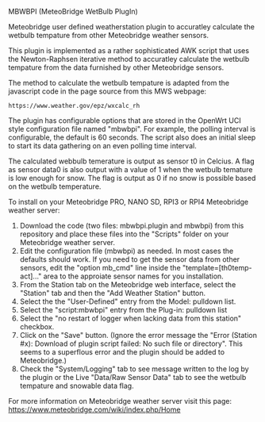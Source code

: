 MBWBPI (MeteoBridge WetBulb PlugIn)

Meteobridge user defined weatherstation plugin to accuratley calculate the wetbulb tempature from other Meteobridge weather sensors.

This plugin is implemented as a rather sophisticated AWK script that uses the Newton-Raphsen iterative method to accuratley calculate the wetbulb tempature from the data furnished by other Meteobridge sensors.

The method to calculate the wetbulb tempature is adapted from the javascript code in the page source from this MWS webpage:

    https://www.weather.gov/epz/wxcalc_rh

The plugin has configurable options that are stored in the OpenWrt UCI style configuration file named "mbwbpi". For example, the polling interval is configurable, the default is 60 seconds. The script also does an initial sleep to start its data gathering on an even polling time interval.

The calculated webbulb temerature is output as sensor t0 in Celcius. A flag as sensor data0 is also output with a value of 1 when the wetbulb temature is low enough for snow. The flag is output as 0 if no snow is possible based on the wetbulb temperature.

To install on your Meteobridge PRO, NANO SD, RPI3 or RPI4 Meteobridge weather server:

1) Download the code (two files: mbwbpi.plugin and mbwbpi) from this repository and place these files into the "Scripts" folder on your Meteobridge weather server.
2) Edit the configuration file (mbwbpi) as needed. In most cases the defaults should work. If you need to get the sensor data from other sensors, edit the "option mb_cmd" line inside the "template=[th0temp-act]..." area to the approiate sensor names for you installation.
3) From the Station tab on the Meteobridge web interface, select the "Station" tab and then the "Add Weather Station" button.
4) Select the the "User-Defined" entry from the Model: pulldown list.
5) Select the "script:mbwbpi" entry from the Plug-in: pulldown list
6) Select the "no restart of logger when lacking data from this station" checkbox.
7) Click on the "Save" button. (Ignore the error message the "Error (Station #x): Download of plugin script failed: No such file or directory". This seems to a superflous error and the plugin should be added to Meteobridge.)
8) Check the "System/Logging" tab to see message written to the log by the plugin or the Live "Data/Raw Sensor Data" tab to see the wetbulb tempature and snowable data flag.

For more information on Meteobridge weather server visit this page: https://www.meteobridge.com/wiki/index.php/Home
